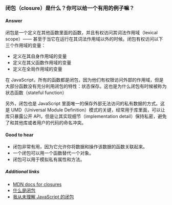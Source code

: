 ### 闭包（closure）是什么？你可以给一个有用的例子嘛？

#### Answer

闭包是一个定义在其他函数里面的函数，并且有权访问其词法作用域（lexical scope）—— 甚至于当它在运行在其词法作用域以外的时候。闭包有权访问以下三个作用域的变量：

* 定义在其自身作用域的变量
* 定义在其父函数作用域的变量
* 定义在全局作用域的变量

在 JavaScript，所有的函数都是闭包，因为他们有权限访问外部的作用域，但是大部分函数没有充分利用闭包的特性：状态保存。这也是为什么闭包有时候被称为状态函数（stateful function）

另外，闭包也是 JavaScript 里面唯一的保存外部无法访问的私有数据的方式。这是 UMD（Universal Module Definition）模式的关键，经常用于库里面，可以让库只暴露公开 API，但是让其实现细节（implementation detail）保持私密，避免了和其他库或者用户的代码的命名冲突。

#### Good to hear

* 闭包非常有用，因为它允许你将数据和操作该数据的函数关联起来。
* 一个闭包可以用一个函数替代一个对象。
* 闭包可以用于模拟私有属性和方法。

##### Additional links

* [MDN docs for closures](https://developer.mozilla.org/en-US/docs/Web/JavaScript/Closures)
* [什么是闭包](https://medium.com/javascript-scene/master-the-javascript-interview-what-is-a-closure-b2f0d2152b36)
* [我从未理解 JavaScript 的闭包](https://medium.com/dailyjs/i-never-understood-javascript-closures-9663703368e8)

<!-- tags: (javascript) -->

<!-- expertise: (2) -->
